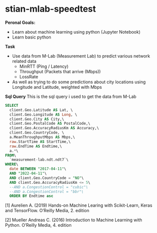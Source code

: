# stian-mlab-speedtest 




**Peronal Goals:**
  * Learn about machine learning using python (Jupyter Notebook)
  * Learn basic python
  

**Task**
  - Use data from M-Lab (Measurement Lab) to predict various network related data
    * MinRTT (Ping / Latency)
    * Throughput (Packets that arrive (Mbps))
    * LossRate
  - As well as trying to do some predictions about city locations using Longitude and Latitude, weighted with Mbps



**Sql Query**
  This is the sql query i used to get the data from M-Lab

```sql
SELECT
  client.Geo.Latitude AS Lat, \
  client.Geo.Longitude AS Long, \
  client.Geo.City AS City,\
  client.Geo.PostalCode AS PostalCode,\
  client.Geo.AccuracyRadiusKm AS Accuracy,\
  client.Geo.CountryCode, \
  a.MeanThroughputMbps AS Mbps,\
  raw.StartTime AS StartTime,\
  raw.EndTime AS Endtime,\
  a.*\
FROM\
  `measurement-lab.ndt.ndt7`\
WHERE\
  date BETWEEN "2017-04-11"\
  AND "2022-04-11"\
  AND client.Geo.CountryCode = "NO"\
  AND client.Geo.AccuracyRadiusKm <= 5\
  --AND a.CongestionControl = "cubic"\
  --AND a.CongestionControl = "bbr"\
  ORDER BY Endtime asc 
```


[1] Aurelien A. (2019) Hands-on Machine Learing with Scikit-Learn, Keras and TensorFlow. O’Reilly 
Media, 2. edition

[2] Mueller Andreas C. (2016) Introduction to Machine Learning with Python. O’Reilly Media, 4. 
edition